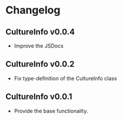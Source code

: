 # Changelog
## CultureInfo v0.0.4
  - Improve the JSDocs

## CultureInfo v0.0.2
  - Fix type-definition of the CultureInfo class

## CultureInfo v0.0.1
  - Provide the base functionality.